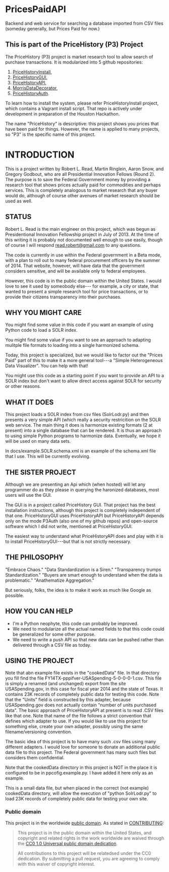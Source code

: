 PricesPaidAPI
=============

Backend and web service for searching a database imported from CSV files (someday generally, but Prices Paid for now.)

This is part of the PriceHistory (P3) Project
--------------------------------------

The PriceHistory (P3) project is market research tool to allow search of purchase transactions.  It is modularized into 5 github repositories:

1. [PriceHistoryInstall](https://github.com/18F/PriceHistoryGUI),
2. [PriceHistoryGUI](https://github.com/18F/PriceHistoryGUI),
3. [PriceHistoryAPI](https://github.com/18F/PriceHistoryAPI),
4. [MorrisDataDecorator](https://github.com/18F/MorrisDataDecorator),
5. [PriceHistoryAuth](https://github.com/18F/PriceHistoryAuth).

To learn how to install the system, please refer PriceHistoryInstall project, which contains a Vagrant install script.  That repo is actively under development in preparation of the Houston Hackathon.

The name "PriceHistory" is descriptive: this project shows you prices that have been paid for things.  However, the name is applied to many projects, so "P3" is the specific name of this project.


# INTRODUCTION

This is a project written by Robert L. Read, Martin Ringlein, Aaron Snow, and Gregory Godbout, who are all
Presidential Innovation Fellows (Round 2).  The purpose is to save the Federal Government money by
providing a research tool that shows prices actually paid for commodities and perhaps services.  This is
completely analogous to market research that any buyer would do, although of course other avenues of
market research should be used as well.

## STATUS

Robert L. Read is the main engineer on this project, which was begun as Presidentional Innovation Fellowship
project in July of 2013. At the time of this writing it is probably not documented well enough to use easily, though
of course I will respond <read.robert@gmail.com> to any questions.

The code is currently in use within the Federal government in a Beta mode, with a plan to roll out to many
federal procurement officers by the summer of 2014.  That website, however, will have data that the government
considers sensitive, and will be available only to federal employees.

However, this code is in the public domain within the United States.  I would love to see it used by someobody else---
for example, a city or state, that wanted to present a simple research tool for price transactions, or to provide their
citizens transparency into their purchases.


## WHY YOU MIGHT CARE

You might find some value in this code if you want an example of using Python code to load a SOLR index.

You might find some value if you want to see an approach to adapting mulitple file formats to loading into
a single harmonized schema.

Today, this project is specialized, but we would like to factor out the "Prices Paid" part of this
to make it a more general tool---a "Simple Heterogeneous Data Visualizer".  You can help with that!

You might use this code as a starting point if you want to provide an API to a SOLR index but don't want to
allow direct access against SOLR for security or other reasons.

## WHAT IT DOES

This project loads a SOLR index from csv files (SolrLodr.py) and then presents a very simple API (which
really a security restricition on the SOLR web service. The main thing it does is harmonize existing
formats (2 at present) into a single database that can be rendered. It is thus an approach to using
simple Python programs to harmonize data.  Eventually, we hope it will be used on many data sets.

In docs/example.SOLR.schema.xml is an example of the schema.xml file that I use.  This will be currently evolving.

## THE SISTER PROJECT

Although we are presenting an Api which (when hosted) will let any programmer do as they please in
querying the haronized databases, most users will use the GUI.

The GUI is in a project called PriceHistory GUI.  That project has the best installation instructions, although this
project is completely independent of that one.  PriceHistoryGUI uses PriceHistoryAPI but PriceHistoryAPI depends only on
the mode P3Auth (also one of my github repos) and open-source software which I did not write, mentioned at
PriceHistoryGUI.

The easiest way to understand what PriceHistoryAPI does and play with it is to install PriceHistoryGUI---but that
is not strictly necessary.

## THE PHILOSOPHY

"Embrace Chaos."  "Data Standardization is a Siren."  "Transparency trumps Standardization."
"Buyers are smart enough to understand when the data is problematic."  "Anathematize Aggregation."

But seriously, folks, the idea is to make it work as much like Google as possible.

## HOW YOU CAN HELP

* I'm a Python neophyte, this code can probably be improved.
* We need to modularize all the actual named fields to that this code could be generalized for
some other purpose.
* We need to write a push API so that new data can be pushed rather than delivered through a
CSV file as today.

## USING THE PROJECT

Note that abn example file exists in the "cookedData" file. In that directory you fill find the
file FY14TX-pppifver-USASpending-5-0-0-0-1.csv.  This file
is simply a renamed (and unchanged) export from the site USASpending.gov, in this case for
fiscal year 2014 and the state of Texas. It contains 23K records of completely public data
for testing this code.  Note that the "Units" field is constructed by this adapter, because
USASpending.gov does not actually contain "number of units purchased data".
 The basic approach of PriceHistoryAPI at present is to read .CSV files like
that one.  Note that name of the file follows a strict convention that defines which adapter to use.
If you would like to use this project for something else, create your own adapter, possibly using
the same filename/versioning convention.

The basic idea of this project is to have many such .csv files using many different adapters.
I would love for someone to donate an additional public data file to this project.  The Federal government has
many such files but considers them confidential.

Note that the cookedData directory in this project is NOT in the place it is configured to be
in ppcofig.example.py.  I have added it here only as an example.

  This is a small data file, but when placed in the
correct (not example) cookedData directory, will allow the execution of "python SolrLodr.py"
to load 23K records of completely public data for testing your own site.

### Public domain

This project is in the worldwide [public domain](LICENSE.md). As stated in [CONTRIBUTING](CONTRIBUTING.md):

> This project is in the public domain within the United States, and copyright and related rights in the work worldwide are waived through the [CC0 1.0 Universal public domain dedication](https://creativecommons.org/publicdomain/zero/1.0/).
>
> All contributions to this project will be relatedsed under the CC0 dedication. By submitting a pull request, you are agreeing to comply with this waiver of copyright interest.

